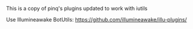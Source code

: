 This is a copy of pinq's plugins updated to work with iutils

Use Illumineawake BotUtils:
https://github.com/illumineawake/illu-plugins/
